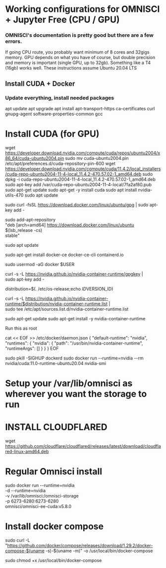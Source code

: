# Working configurations for OMNISCI + Jupyter Free (CPU / GPU)

### OMNISCI's documentation is pretty good but there are a few errors.

If going CPU route, you probably want minimum of 8 cores and 32gigs memory.
GPU depends on what you have of course, but double precision and memory is important (single GPU, up to 32gb). Something like a T4 (16gb) works well.
These instructions assume Ubuntu 20.04 LTS

## Install CUDA + Docker

### Update everything, install needed packages
apt update
apt upgrade
apt install apt-transport-https ca-certificates curl gnupg-agent software-properties-common gcc

# Install CUDA (for GPU)

wget https://developer.download.nvidia.com/compute/cuda/repos/ubuntu2004/x86_64/cuda-ubuntu2004.pin
sudo mv cuda-ubuntu2004.pin /etc/apt/preferences.d/cuda-repository-pin-600
wget https://developer.download.nvidia.com/compute/cuda/11.4.2/local_installers/cuda-repo-ubuntu2004-11-4-local_11.4.2-470.57.02-1_amd64.deb
sudo dpkg -i cuda-repo-ubuntu2004-11-4-local_11.4.2-470.57.02-1_amd64.deb
sudo apt-key add /var/cuda-repo-ubuntu2004-11-4-local/7fa2af80.pub
sudo apt-get update
sudo apt-get -y install cuda
sudo apt install nvidia-utils-470
sudo apt update

sudo curl -fsSL https://download.docker.com/linux/ubuntu/gpg | sudo apt-key add -

sudo add-apt-repository \
   "deb [arch=amd64] https://download.docker.com/linux/ubuntu \
   $(lsb_release -cs) \
   stable"

sudo apt update

sudo apt-get install docker-ce docker-ce-cli containerd.io

sudo usermod -aG docker $USER

curl -s -L https://nvidia.github.io/nvidia-container-runtime/gpgkey | \
  sudo apt-key add -  

distribution=$(. /etc/os-release;echo $ID$VERSION_ID)

curl -s -L https://nvidia.github.io/nvidia-container-runtime/$distribution/nvidia-container-runtime.list | \
  sudo tee /etc/apt/sources.list.d/nvidia-container-runtime.list

sudo apt-get update
sudo apt-get install -y nvidia-container-runtime

Run this as root

cat << EOF >> /etc/docker/daemon.json
{
 "default-runtime": "nvidia",
  "runtimes": {
     "nvidia": {
         "path": "/usr/bin/nvidia-container-runtime",
         "runtimeArgs": []
     }
 }
}
EOF


sudo pkill -SIGHUP dockerd
sudo docker run --runtime=nvidia --rm nvidia/cuda:11.0-runtime-ubuntu20.04 nvidia-smi




# Setup your /var/lib/omnisci as wherever you want the storage to run




# INSTALL CLOUDFLARED

wget https://github.com/cloudflare/cloudflared/releases/latest/download/cloudflared-linux-amd64.deb

# Regular Omnisci install

sudo docker run --runtime=nvidia \
  -d --runtime=nvidia \
  -v /var/lib/omnisci:/omnisci-storage \
  -p 6273-6280:6273-6280 \
  omnisci/omnisci-ee-cuda:v5.8.0


# Install docker compose
sudo curl -L "https://github.com/docker/compose/releases/download/1.29.2/docker-compose-$(uname -s)-$(uname -m)" -o /usr/local/bin/docker-compose

sudo chmod +x /usr/local/bin/docker-compose

